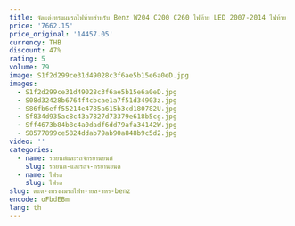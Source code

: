 ```yaml
---
title: จัดแต่งทรงผมรถไฟท้ายสําหรับ Benz W204 C200 C260 ไฟท้าย LED 2007-2014 ไฟท้าย DRL ด้านหลังเลี้ยวสัญญาณ Automotiv
price: '7662.15'
price_original: '14457.05'
currency: THB
discount: 47%
rating: 5
volume: 79
image: S1f2d299ce31d49028c3f6ae5b15e6a0eD.jpg
images:
  - S1f2d299ce31d49028c3f6ae5b15e6a0eD.jpg
  - S08d32428b6764f4cbcae1a7f51d34903z.jpg
  - S86fb6eff55214e4785a615b3cd180782U.jpg
  - Sf834d935ac8c43a7827d73379e618b5cg.jpg
  - Sff4673b84b8c4a0dadf6dd79afa34142W.jpg
  - S8577899ce5824ddab79ab90a848b9c5d2.jpg
video: ''
categories:
  - name: รถยนต์และรถจักรยานยนต์
    slug: รถยนต-และรถจ-กรยานยนต
  - name: ไฟรถ
    slug: ไฟรถ
slug: ดแต-งทรงผมรถไฟท-ายส-าหร-benz
encode: oFbdEBm
lang: th
---
```

  